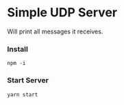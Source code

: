 # Simple UDP Server

Will print all messages it receives.


### Install

    npm -i

### Start Server

    yarn start
